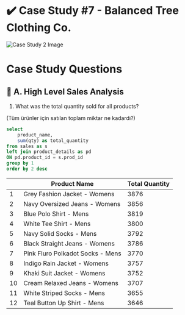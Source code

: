# :heavy_check_mark: Case Study #7 - Balanced Tree Clothing Co.
![Case Study 2 Image](https://8weeksqlchallenge.com/images/case-study-designs/7.png)


# Case Study Questions

## :pushpin: A. High Level Sales Analysis

1. What was the total quantity sold for all products?

(Tüm ürünler için satılan toplam miktar ne kadardı?)
````sql
select 
	product_name,
	sum(qty) as total_quantity
from sales as s
left join product_details as pd
ON pd.product_id = s.prod_id
group by 1
order by 2 desc
````
|       | Product Name                    | Total Quantity |
|-------|---------------------------------|----------------|
| 1     | Grey Fashion Jacket - Womens    | 3876           |
| 2     | Navy Oversized Jeans - Womens   | 3856           |
| 3     | Blue Polo Shirt - Mens          | 3819           |
| 4     | White Tee Shirt - Mens          | 3800           |
| 5     | Navy Solid Socks - Mens         | 3792           |
| 6     | Black Straight Jeans - Womens   | 3786           |
| 7     | Pink Fluro Polkadot Socks - Mens | 3770           |
| 8     | Indigo Rain Jacket - Womens     | 3757           |
| 9     | Khaki Suit Jacket - Womens      | 3752           |
| 10    | Cream Relaxed Jeans - Womens    | 3707           |
| 11    | White Striped Socks - Mens      | 3655           |
| 12    | Teal Button Up Shirt - Mens     | 3646           |
